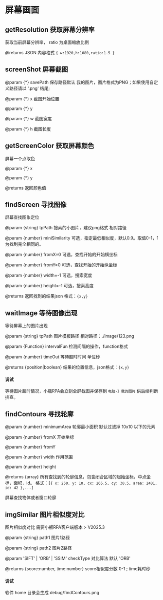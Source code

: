 # 屏幕画面


## getResolution 获取屏幕分辨率

获取当前屏幕分辨率， ratio 为桌面缩放比例

@returns JSON 内容格式  `{ w:1920,h:1080,ratio:1.5 }`

## screenShot 屏幕截图

@param {*} savePath 保存路径默认 我的图片，图片格式为PNG；如果使用自定义路径请以 '.png' 结尾;

@param {*} x 截图开始位置

@param {*} y

@param {*} w 截图宽度

@param {*} h 截图长度


##  getScreenColor 获取屏幕颜色

屏幕一个点取色

@param {*} x

@param {*} y

@returns 返回颜色值

## findScreen 寻找图像

屏幕查找图象定位

@param {string} tpPath 搜索的小图片，建议png格式 相对路径

@param {number} miniSimilarity 可选，指定最低相似度，默认0.9。取值0-1，1为找到完全相同的。

@param {number} fromX=0 可选，查找开始的开始横坐标

@param {number} fromY=0 可选，查找开始的开始纵坐标

@param {number} width=-1 可选，搜索宽度

@param {number} height=-1 可选，搜索高度

@returns 返回找到的结果json 格式：`{x,y}`

##  waitImage 等待图像出现

等待屏幕上的图片出现

@param {string} tpPath 图片模板路径 相对路径：./image/123.png

@param {Function} intervalFun 检测间隔的操作，function格式

@param {number} timeOut 等待超时时间 单位秒

@returns {position|boolean} 结果的位置信息，json格式：`{x,y}`

#### 调试

等待图片超时情况，小瓶RPA会立刻全屏截图并保存到  `电脑-》我的图片`  供后续判断排查。    


## findContours 寻找轮廓

@param {number} minimumArea 轮廓最小面积 默认过滤掉 10x10 以下的元素

@param {number} fromX 开始坐标

@param {number} fromY

@param {number} width 作用范围

@param {number} height

@returns {array} 所有查找到的轮廓信息，包含闭合区域的起始坐标，中点坐标，面积，id。 格式：`[{ x: 250, y: 10, cx: 265.5, cy: 30.5, area: 2401, id: 42 },...]`

屏幕查找物体或者窗口轮廓

## imgSimilar 图片相似度对比

图片相似度对比  需要小瓶RPA客户端版本 > V2025.3
  
@param {string} path1  图片1路径

@param {string} path2  图片2路径

@param 'SIFT' | 'ORB' | 'SSIM' checkType 对比算法  默认 'ORB'

@returns {score:number, time:number}  score相似度分数 0-1 ; time耗时秒

#### 调试

软件 home 目录会生成 debug/findContours.png

